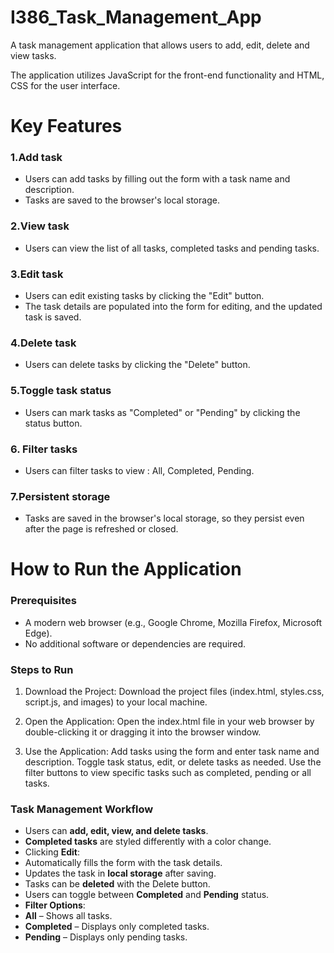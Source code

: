 # I386_Task_Management_App
A task management application that allows users to add, edit, delete and view tasks.

The application utilizes JavaScript for the front-end functionality and HTML, CSS for the user interface.

# Key Features
### 1.Add task
- Users can add tasks by filling out the form with a task name and description.
- Tasks are saved to the browser's local storage.
### 2.View task
- Users can view the list of all tasks, completed tasks and pending tasks.
### 3.Edit task
- Users can edit existing tasks by clicking the "Edit" button. 
- The task details are populated into the form for editing, and the updated task is saved.
### 4.Delete task
- Users can delete tasks by clicking the "Delete" button.
### 5.Toggle task status
- Users can mark tasks as "Completed" or "Pending" by clicking the status button.
### 6. Filter tasks
- Users can filter tasks to view : All, Completed, Pending.
### 7.Persistent storage
- Tasks are saved in the browser's local storage, so they persist even after the page is refreshed or closed.

# How to Run the Application
### Prerequisites
- A modern web browser (e.g., Google Chrome, Mozilla Firefox, Microsoft Edge).
- No additional software or dependencies are required.

### Steps to Run
1. Download the Project:
Download the project files (index.html, styles.css, script.js, and images) to your local machine.

2. Open the Application:
Open the index.html file in your web browser by double-clicking it or dragging it into the browser window.

3. Use the Application:
Add tasks using the form and enter task name and description.
Toggle task status, edit, or delete tasks as needed.
Use the filter buttons to view specific tasks such as completed, pending or all tasks.

### Task Management Workflow
- Users can **add, edit, view, and delete tasks**.
- **Completed tasks** are styled differently with a color change.
- Clicking **Edit**:
 - Automatically fills the form with the task details.
 - Updates the task in **local storage** after saving.
- Tasks can be **deleted** with the Delete button.
- Users can toggle between **Completed** and **Pending** status.
- **Filter Options**:
 - **All** – Shows all tasks.
 - **Completed** – Displays only completed tasks.
 - **Pending** – Displays only pending tasks.
